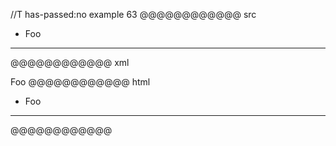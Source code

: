 //T has-passed:no
example 63
@@@@@@@@@@@@ src
- Foo
---
@@@@@@@@@@@@ xml
<?xml version="1.0" encoding="UTF-8"?>
<!DOCTYPE document SYSTEM "CommonMark.dtd">
<document xmlns="http://commonmark.org/xml/1.0">
  <list type="bullet" tight="true">
    <item>
      <paragraph>
        <text>Foo</text>
      </paragraph>
    </item>
  </list>
  <thematic_break />
</document>
@@@@@@@@@@@@ html
<ul>
<li>Foo</li>
</ul>
<hr />
@@@@@@@@@@@@
